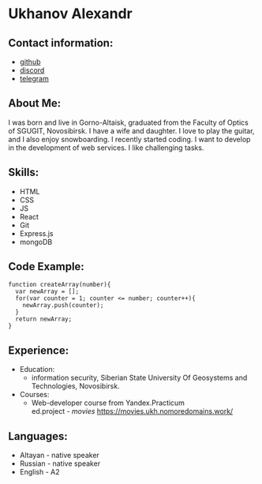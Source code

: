 # **Ukhanov Alexandr**  
## **Contact information**:  
* [github](https://github.com/Ukhanov-Alexandr)  
* [discord](https://discord.com/users/aa_ukh/)  
* [telegram](https://t.me/aa_ukh)  
## **About Me:**  
I was born and live in Gorno-Altaisk, graduated from the Faculty of Optics of SGUGIT, Novosibirsk. I have a wife and daughter. I love to play the guitar, and I also enjoy snowboarding. I recently started coding. I want to develop in the development of web services. I like challenging tasks.  
## **Skills:**
- HTML  
- CSS  
- JS  
- React  
- Git  
- Express.js  
- mongoDB  
## **Code Example:**  
~~~
function createArray(number){
  var newArray = [];
  for(var counter = 1; counter <= number; counter++){
    newArray.push(counter);
  }
  return newArray;
}
~~~
## **Experience:**  
* Education:  
  * information security, Siberian State University Of Geosystems and Technologies, Novosibirsk.
* Courses:
  *  Web-developer course from Yandex.Practicum  
ed.project - *movies* https://movies.ukh.nomoredomains.work/  
## **Languages:**  
- Altayan - native speaker  
- Russian - native speaker  
- English - A2